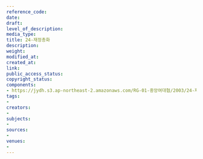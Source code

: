 ```yaml
---
reference_code: 
date: 
draft: 
level_of_description: 
media_type: 
title: 24-재정총화
description: 
weight: 
modified_at: 
created_at: 
link: 
public_access_status: 
copyright_status: 
components:
- https://jydh.s3.ap-northeast-2.amazonaws.com/RG-01-중앙여대협/2003/24-재정총화.pdf
tags:
- 
creators:
- 
subjects:
- 
sources:
- 
venues:
- 
---
```

